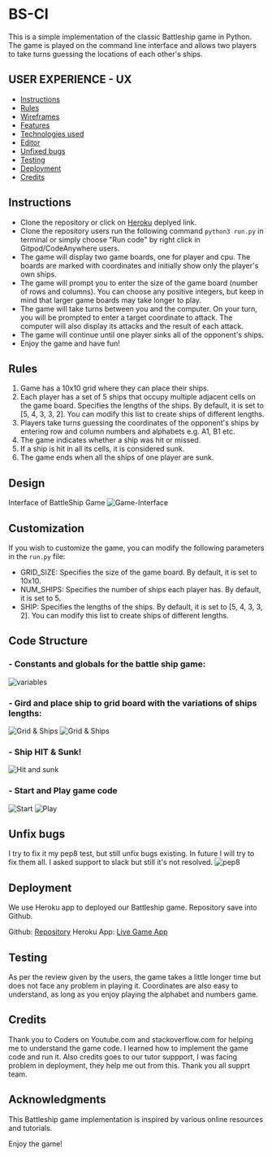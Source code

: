 # BS-CI
This is a simple implementation of the classic Battleship game in Python. The game is played on the command line interface and allows two players to take turns guessing the locations of each other's ships.

## USER EXPERIENCE - UX
+ [Instructions](#rules "Instructions")
+ [Rules](#rules "Rules")
+ [Wireframes](#wireframes "Wireframes")
+ [Features](#features "Features")
+ [Technologies used](#technologies-used "Technologies used")
+ [Editor](#editor "Editor")
+ [Unfixed bugs](#unfixed-bugs "Unfixed bugs")
+ [Testing](#testing "Testing")
+ [Deployment](#deployment "Deployment")
+ [Credits](#credits "Credits")

## Instructions
- Clone the repository or click on [Heroku](https://battleship-game-ci.herokuapp.com/) deplyed link.
- Clone the repository users run the following command `python3 run.py` in terminal or simply choose "Run code" by right click in Gitpod/CodeAnywhere users.
- The game will display two game boards, one for player and cpu. The boards are marked with coordinates and initially show only the player's own ships.
- The game will prompt you to enter the size of the game board (number of rows and columns). You can choose any positive integers, but keep in mind that larger game boards may take longer to play.
- The game will take turns between you and the computer. On your turn, you will be prompted to enter a target coordinate to attack. The computer will also display its attacks and the result of each attack.
- The game will continue until one player sinks all of the opponent's ships.
- Enjoy the game and have fun!

## Rules
1. Game has a 10x10 grid where they can place their ships.
2. Each player has a set of 5 ships that occupy multiple adjacent cells on the game board. Specifies the lengths of the ships. By default, it is set to [5, 4, 3, 3, 2]. You can modify this list to create ships of different lengths.
3. Players take turns guessing the coordinates of the opponent's ships by entering row and column numbers and alphabets e.g. A1, B1 etc.
4. The game indicates whether a ship was hit or missed.
5. If a ship is hit in all its cells, it is considered sunk.
6. The game ends when all the ships of one player are sunk.

## Design
Interface of BattleShip Game
![Game-Interface](/assets/images/game-interface.png)

## Customization
If you wish to customize the game, you can modify the following parameters in the `run.py` file:
- GRID_SIZE: Specifies the size of the game board. By default, it is set to 10x10.
- NUM_SHIPS: Specifies the number of ships each player has. By default, it is set to 5.
- SHIP: Specifies the lengths of the ships. By default, it is set to [5, 4, 3, 3, 2]. You can modify this list to create ships of different lengths.

## Code Structure
### - Constants and globals for the battle ship game:
![variables](/assets/images/Variables.png)

### - Gird and place ship to grid board with the variations of ships lengths:
![Grid & Ships](/assets/images/Place-ships.png)
![Grid & Ships](/assets/images/Add-ship-grid.png)

### - Ship HIT & Sunk!
![Hit and sunk](/assets/images/hit&sunk.png)

### - Start and Play game code
![Start](/assets/images/play.png)
![Play](/assets/images/game.png)

## Unfix bugs
I try to fix it my pep8 test, but still unfix bugs existing. In future I will try to fix them all. I asked support to slack but still it's not resolved. 
![pep8](/assets/images/pep8-test.png)

## 

## Deployment
We use Heroku app to deployed our Battleship game. Repository save into Github.

Github: [Repository](https://github.com/Kamal-Kohli/BS-CI)
Heroku App: [Live Game App](https://battleship-game-ci.herokuapp.com/)

## Testing
As per the review given by the users, the game takes a little longer time but does not face any problem in playing it.
Coordinates are also easy to understand, as long as you enjoy playing the alphabet and numbers game.

## Credits 
Thank you to Coders on Youtube.com and stackoverflow.com for helping me to understand the game code. I learned how to implement the game code and run it. 
Also credits goes to our tutor suppport, I was facing problem in deployment, they help me out from this. Thank you all supprt team.

## Acknowledgments
This Battleship game implementation is inspired by various online resources and tutorials.

Enjoy the game!